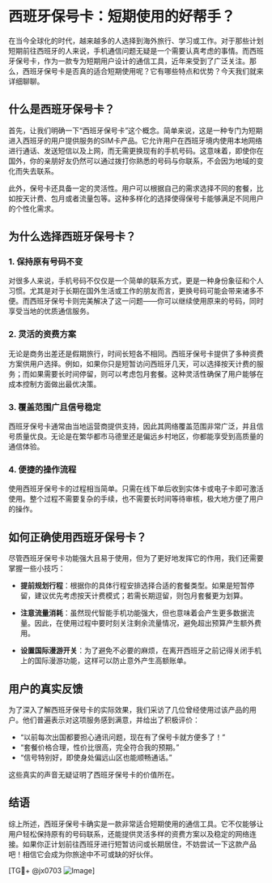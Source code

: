 # 西班牙保号卡：短期使用的好帮手？

在当今全球化的时代，越来越多的人选择到海外旅行、学习或工作。对于那些计划短期前往西班牙的人来说，手机通信问题无疑是一个需要认真考虑的事情。而西班牙保号卡，作为一款专为短期用户设计的通信工具，近年来受到了广泛关注。那么，西班牙保号卡是否真的适合短期使用呢？它有哪些特点和优势？今天我们就来详细聊聊。

## 什么是西班牙保号卡？

首先，让我们明确一下“西班牙保号卡”这个概念。简单来说，这是一种专门为短期进入西班牙的用户提供服务的SIM卡产品。它允许用户在西班牙境内使用本地网络进行通话、发送短信以及上网，而无需更换现有的手机号码。这意味着，即使你在国外，你的亲朋好友仍然可以通过拨打你熟悉的号码与你联系，不会因为地域的变化而失去联系。

此外，保号卡还具备一定的灵活性。用户可以根据自己的需求选择不同的套餐，比如按天计费、包月或者流量包等。这种多样化的选择使得保号卡能够满足不同用户的个性化需求。

## 为什么选择西班牙保号卡？

### 1. **保持原有号码不变**
   对很多人来说，手机号码不仅仅是一个简单的联系方式，更是一种身份象征和个人习惯。尤其是对于长期在国外生活或工作的朋友而言，更换号码可能会带来诸多不便。而西班牙保号卡则完美解决了这一问题——你可以继续使用原来的号码，同时享受当地的优质通信服务。

### 2. **灵活的资费方案**
   无论是商务出差还是假期旅行，时间长短各不相同。西班牙保号卡提供了多种资费方案供用户选择。例如，如果你只是短暂访问西班牙几天，可以选择按天计费的服务；而如果需要长时间停留，则可以考虑包月套餐。这种灵活性确保了用户能够在成本控制方面做出最优决策。

### 3. **覆盖范围广且信号稳定**
   西班牙保号卡通常由当地运营商提供支持，因此其网络覆盖范围非常广泛，并且信号质量优良。无论是在繁华都市马德里还是偏远乡村地区，你都能享受到高质量的通信体验。

### 4. **便捷的操作流程**
   使用西班牙保号卡的过程相当简单。只需在线下单后收到实体卡或电子卡即可激活使用。整个过程不需要复杂的手续，也不需要长时间等待审核，极大地方便了用户的操作。

## 如何正确使用西班牙保号卡？

尽管西班牙保号卡功能强大且易于使用，但为了更好地发挥它的作用，我们还需要掌握一些小技巧：

- **提前规划行程**：根据你的具体行程安排选择合适的套餐类型。如果是短暂停留，建议优先考虑按天计费模式；若需长期逗留，则包月套餐更为划算。
  
- **注意流量消耗**：虽然现代智能手机功能强大，但也意味着会产生更多数据流量。因此，在使用过程中要时刻关注剩余流量情况，避免超出预算产生额外费用。

- **设置国际漫游开关**：为了避免不必要的麻烦，在离开西班牙之前记得关闭手机上的国际漫游功能，这样可以防止意外产生高额账单。

## 用户的真实反馈

为了深入了解西班牙保号卡的实际效果，我们采访了几位曾经使用过该产品的用户。他们普遍表示对这项服务感到满意，并给出了积极评价：

- “以前每次出国都要担心通讯问题，现在有了保号卡就方便多了！”
- “套餐价格合理，性价比很高，完全符合我的预期。”
- “信号特别好，即使身处偏远山区也能顺畅通话。”

这些真实的声音无疑证明了西班牙保号卡的价值所在。

## 结语

综上所述，西班牙保号卡确实是一款非常适合短期使用的通信工具。它不仅能够让用户轻松保持原有的号码联系，还能提供灵活多样的资费方案以及稳定的网络连接。如果你正计划前往西班牙进行短暂访问或长期居住，不妨尝试一下这款产品吧！相信它会成为你旅途中不可或缺的好伙伴。

[TG💪+ @jx0703 ![Image](https://github.com/user-attachments/assets/dbca1d08-cadb-493c-b0ec-ad6f7a83f270)]